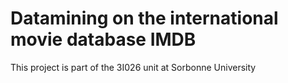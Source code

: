 # Datamining on the international movie database IMDB
This project is part of the 3I026 unit at Sorbonne University
